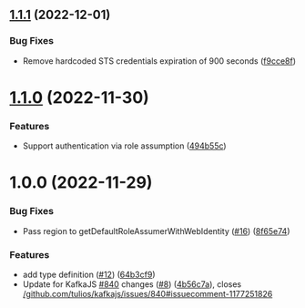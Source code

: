 ## [1.1.1](https://github.com/trialspark/kafkajs-msk-iam-authentication-mechanism/compare/v1.1.0...v1.1.1) (2022-12-01)


### Bug Fixes

* Remove hardcoded STS credentials expiration of 900 seconds ([f9cce8f](https://github.com/trialspark/kafkajs-msk-iam-authentication-mechanism/commit/f9cce8ff554b1e742d3ac1e63fbf74f407adfd70))

# [1.1.0](https://github.com/trialspark/kafkajs-msk-iam-authentication-mechanism/compare/v1.0.0...v1.1.0) (2022-11-30)


### Features

* Support authentication via role assumption ([494b55c](https://github.com/trialspark/kafkajs-msk-iam-authentication-mechanism/commit/494b55cbcf748759a19c92cf13248e1f8f7cf0ea))

# 1.0.0 (2022-11-29)


### Bug Fixes

* Pass region to getDefaultRoleAssumerWithWebIdentity ([#16](https://github.com/trialspark/kafkajs-msk-iam-authentication-mechanism/issues/16)) ([8f65e74](https://github.com/trialspark/kafkajs-msk-iam-authentication-mechanism/commit/8f65e7407cf84813fc85aa4ef36795d07d83604a))


### Features

* add type definition ([#12](https://github.com/trialspark/kafkajs-msk-iam-authentication-mechanism/issues/12)) ([64b3cf9](https://github.com/trialspark/kafkajs-msk-iam-authentication-mechanism/commit/64b3cf9ce62fc13bb494db7ba7dc930decf17864))
* Update for KafkaJS [#840](https://github.com/trialspark/kafkajs-msk-iam-authentication-mechanism/issues/840) changes ([#8](https://github.com/trialspark/kafkajs-msk-iam-authentication-mechanism/issues/8)) ([4b56c7a](https://github.com/trialspark/kafkajs-msk-iam-authentication-mechanism/commit/4b56c7a0529b815e203065ca92811ab0cf118a86)), closes [/github.com/tulios/kafkajs/issues/840#issuecomment-1177251826](https://github.com//github.com/tulios/kafkajs/issues/840/issues/issuecomment-1177251826)

